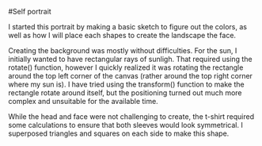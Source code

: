 #Self portrait


I started this portrait by making a basic sketch to figure out the colors, as well as how I will place each shapes to create the landscape the face.

Creating the background was mostly without difficulties. For the sun, I initially wanted to have rectangular rays of sunligh. That required using the rotate() function, however I quickly realized it was rotating the rectangle around the top left corner of the canvas (rather around the top right corner where my sun is). I have tried using the transform() function to make the rectangle rotate around itself, but the positioning turned out much more complex and unsuitable for the available time.

While the head and face were not challenging to create, the t-shirt required some calculations to ensure that both sleeves would look symmetrical. I superposed triangles and squares on each side to make this shape.

